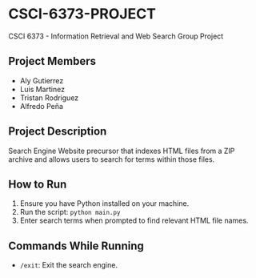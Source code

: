 # CSCI-6373-PROJECT

CSCI 6373 - Information Retrieval and Web Search Group Project

## Project Members
- Aly Gutierrez
- Luis Martinez
- Tristan Rodriguez
- Alfredo Peña

## Project Description

Search Engine Website precursor that indexes HTML files from a ZIP archive and allows users to search for terms within those files.

## How to Run

1. Ensure you have Python installed on your machine.
2. Run the script: `python main.py`
3. Enter search terms when prompted to find relevant HTML file names.

## Commands While Running

- `/exit`: Exit the search engine.
